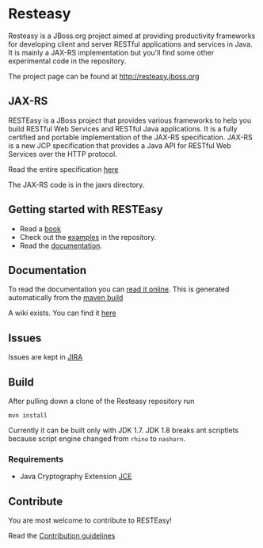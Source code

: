 # Resteasy
Resteasy is a JBoss.org project aimed at providing productivity frameworks for developing client and server RESTful applications and services in Java.  It is mainly a JAX-RS implementation but you'll find some other experimental code in the repository.

The project page can be found at http://resteasy.jboss.org

## JAX-RS
RESTEasy is a JBoss project that provides various frameworks to help you build RESTful Web Services and RESTful Java applications. It is a fully certified and portable implementation of the JAX-RS specification. JAX-RS is a new JCP specification that provides a Java API for RESTful Web Services over the HTTP protocol.

Read the entire specification [here](https://jax-rs-spec.java.net/)

The JAX-RS code is in the jaxrs directory.

## Getting started with RESTEasy
- Read a [book](http://resteasy.jboss.org/books.html)
- Check out the [examples](https://github.com/resteasy/Resteasy/tree/master/jaxrs/examples) in the repository.
- Read the [documentation](http://resteasy.jboss.org/docs.html).

## Documentation

To read the documentation you can [read it online](http://resteasy.jboss.org/docs.html). This is generated automatically from the [maven build](https://github.com/resteasy/Resteasy/tree/master/jaxrs/docbook)

A wiki exists. You can find it [here](http://wiki.jboss.org/wiki/RESTeasyJAXRS)

## Issues
Issues are kept in [JIRA](http://jira.jboss.org/jira/browse/RESTEASY)

## Build
After pulling down a clone of the Resteasy repository run

	mvn install

Currently it can be built only with JDK 1.7. JDK 1.8 breaks ant scriptlets because script engine changed from `rhino` to `nashorn`.

### Requirements
- Java Cryptography Extension [JCE](http://www.oracle.com/technetwork/java/javase/downloads/jce-7-download-432124.html)

## Contribute
You are most welcome to contribute to RESTEasy!

Read the [Contribution guidelines](./CONTRIBUTING.md)
